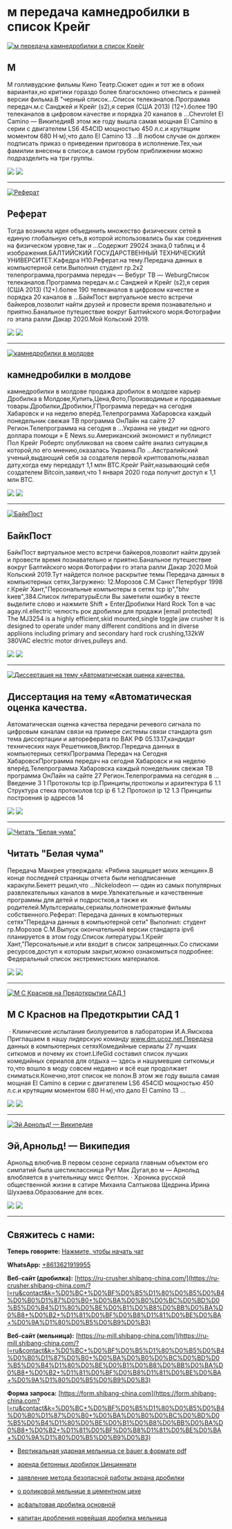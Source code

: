 # м передача камнедробилки в список Крейг

<a href="https://swt.shibang-china.com/?l=ru&img&k=%D0%BC+%D0%BF%D0%B5%D1%80%D0%B5%D0%B4%D0%B0%D1%87%D0%B0+%D0%BA%D0%B0%D0%BC%D0%BD%D0%B5%D0%B4%D1%80%D0%BE%D0%B1%D0%B8%D0%BB%D0%BA%D0%B8+%D0%B2+%D1%81%D0%BF%D0%B8%D1%81%D0%BE%D0%BA+%D0%9A%D1%80%D0%B5%D0%B9%D0%B3" target="_blank">![м передача камнедробилки в список Крейг](http://static.shibang-china.com/all-800x300/681.jpg)</a>

## М
М голливудские фильмы Кино Театр.Сюжет один и тот же в обоих вариантах,но критики гораздо более благосклонно отнеслись к ранней версии фильма.В &quot;черный список…Список телеканалов.Программа передач.м.с Санджей и Крейг (s2),я серия (США 2013) (12+).более 190 телеканалов в цифровом качестве и порядка 20 каналов в …Chevrolet El Camino — ВикипедияВ этом же году вышла самая мощная El Camino в серии с двигателем LS6 454CID мощностью 450 л.с.и крутящим моментом 680 Н&#183;м),что дало El Camino 13 …В любом случае он должен подписать приказ о приведении приговора в исполнение.Тех,чьи фамилии внесены в список,в самом грубом приближении можно подразделить на три группы.


<a href="https://whatsapp.shibangsoft.com/WhatsApp.php" target="_blank" title="WhatsApp">![](http://static.shibang-china.com/icon/whatsapp.png)</a> <a href="https://swt.shibang-china.com/?l=ru&icon&k=%D0%BC+%D0%BF%D0%B5%D1%80%D0%B5%D0%B4%D0%B0%D1%87%D0%B0+%D0%BA%D0%B0%D0%BC%D0%BD%D0%B5%D0%B4%D1%80%D0%BE%D0%B1%D0%B8%D0%BB%D0%BA%D0%B8+%D0%B2+%D1%81%D0%BF%D0%B8%D1%81%D0%BE%D0%BA+%D0%9A%D1%80%D0%B5%D0%B9%D0%B3" target="_blank">![](http://static.shibang-china.com/icon/chat-ru.png)</a>

---

<a href="https://swt.shibang-china.com/?l=ru&img&k=%D0%BC+%D0%BF%D0%B5%D1%80%D0%B5%D0%B4%D0%B0%D1%87%D0%B0+%D0%BA%D0%B0%D0%BC%D0%BD%D0%B5%D0%B4%D1%80%D0%BE%D0%B1%D0%B8%D0%BB%D0%BA%D0%B8+%D0%B2+%D1%81%D0%BF%D0%B8%D1%81%D0%BE%D0%BA+%D0%9A%D1%80%D0%B5%D0%B9%D0%B3" target="_blank">![Реферат](http://static.shibang-china.com/all-800x300/904.jpg)</a>

## Реферат
Тогда возникла идея объединить множество физических сетей в единую глобальную сеть,в которой использовались бы как соединения на физическом уровне,так и …Содержит 29024 знака,0 таблиц и 4 изображения.БАЛТИЙСКИЙ ГОСУДАРСТВЕННЫЙ ТЕХНИЧЕСКИЙ УНИВЕРСИТЕТ.Кафедра Н10.Реферат.на тему.Передача данных в компьютерной сети.Выполнил студент гр.2x2 телепрограмма,программа передач — Вебург ТВ — WeburgСписок телеканалов.Программа передач.м.с Санджей и Крейг (s2),я серия (США 2013) (12+).более 190 телеканалов в цифровом качестве и порядка 20 каналов в …БайкПост виртуальное место встречи байкеров,позволит найти друзей и провести время познавательно и приятно.Банальное путешествие вокруг Балтийского моря.Фотографии го этапа ралли Дакар 2020.Мой Кольский 2019.


<a href="https://whatsapp.shibangsoft.com/WhatsApp.php" target="_blank" title="WhatsApp">![](http://static.shibang-china.com/icon/whatsapp.png)</a> <a href="https://swt.shibang-china.com/?l=ru&icon&k=%D0%BC+%D0%BF%D0%B5%D1%80%D0%B5%D0%B4%D0%B0%D1%87%D0%B0+%D0%BA%D0%B0%D0%BC%D0%BD%D0%B5%D0%B4%D1%80%D0%BE%D0%B1%D0%B8%D0%BB%D0%BA%D0%B8+%D0%B2+%D1%81%D0%BF%D0%B8%D1%81%D0%BE%D0%BA+%D0%9A%D1%80%D0%B5%D0%B9%D0%B3" target="_blank">![](http://static.shibang-china.com/icon/chat-ru.png)</a>

---

<a href="https://swt.shibang-china.com/?l=ru&img&k=%D0%BC+%D0%BF%D0%B5%D1%80%D0%B5%D0%B4%D0%B0%D1%87%D0%B0+%D0%BA%D0%B0%D0%BC%D0%BD%D0%B5%D0%B4%D1%80%D0%BE%D0%B1%D0%B8%D0%BB%D0%BA%D0%B8+%D0%B2+%D1%81%D0%BF%D0%B8%D1%81%D0%BE%D0%BA+%D0%9A%D1%80%D0%B5%D0%B9%D0%B3" target="_blank">![камнедробилки в молдове](http://static.shibang-china.com/all-800x300/341.jpg)</a>

## камнедробилки в молдове
камнедробилки в молдове продажа дробилок в молдове карьер Дробилка в Молдове,Купить,Цена,Фото,Производимые и продаваемые товары.Дробилки,Дробилки,ГПрограмма передач на сегодня Хабаровск и на неделю вперёд.Телепрограмма Хабаровска каждый понедельник свежая ТВ программа ОнЛайн на сайте 27 Регион.Телепрограмма на сегодня в …Украина не увидит ни одного доллара помощи &#187; E News.su.Американский экономист и публицист Пол Крейг Робертс опубликовал на своем сайте анализ ситуации,в которой,по его мнению,оказалась Украина.По …Австралийский ученый,выдающий себя за создателя первой криптовалюты,назвал дату,когда ему передадут 1,1 млн BTC.Крейг Райт,называющий себя создателем Bitcoin,заявил,что 1 января 2020 года получит доступ к 1,1 млн BTC.


<a href="https://whatsapp.shibangsoft.com/WhatsApp.php" target="_blank" title="WhatsApp">![](http://static.shibang-china.com/icon/whatsapp.png)</a> <a href="https://swt.shibang-china.com/?l=ru&icon&k=%D0%BC+%D0%BF%D0%B5%D1%80%D0%B5%D0%B4%D0%B0%D1%87%D0%B0+%D0%BA%D0%B0%D0%BC%D0%BD%D0%B5%D0%B4%D1%80%D0%BE%D0%B1%D0%B8%D0%BB%D0%BA%D0%B8+%D0%B2+%D1%81%D0%BF%D0%B8%D1%81%D0%BE%D0%BA+%D0%9A%D1%80%D0%B5%D0%B9%D0%B3" target="_blank">![](http://static.shibang-china.com/icon/chat-ru.png)</a>

---

<a href="https://swt.shibang-china.com/?l=ru&img&k=%D0%BC+%D0%BF%D0%B5%D1%80%D0%B5%D0%B4%D0%B0%D1%87%D0%B0+%D0%BA%D0%B0%D0%BC%D0%BD%D0%B5%D0%B4%D1%80%D0%BE%D0%B1%D0%B8%D0%BB%D0%BA%D0%B8+%D0%B2+%D1%81%D0%BF%D0%B8%D1%81%D0%BE%D0%BA+%D0%9A%D1%80%D0%B5%D0%B9%D0%B3" target="_blank">![БайкПост](http://static.shibang-china.com/all-800x300/1307.jpg)</a>

## БайкПост
БайкПост виртуальное место встречи байкеров,позволит найти друзей и провести время познавательно и приятно.Банальное путешествие вокруг Балтийского моря.Фотографии го этапа ралли Дакар 2020.Мой Кольский 2019.Тут найдется полное раскрытие темы Передача данных в компьютерных сетях,Загружено: 12.Морозов С.М Санкт Петербург 1998 г.Крейг Хант,&quot;Персональные компьютеры в сетях tcp ip&quot;,&quot;bhv kиев&quot;,384.Список литературыЕсли Вы заметили ошибку в тексте выделите слово и нажмите Shift + EnterДробилки Hard Rock Ton в час agay.nl.ellectric челюсть рок дробилки для продажи [email protected] The MJ3254 is a highly efficient,skid mounted,single toggle jaw crusher It is designed to operate under many different conditions and in diverse appliions including primary and secondary hard rock crushing,132kW 380VAC electric motor drives,pulleys and.


<a href="https://whatsapp.shibangsoft.com/WhatsApp.php" target="_blank" title="WhatsApp">![](http://static.shibang-china.com/icon/whatsapp.png)</a> <a href="https://swt.shibang-china.com/?l=ru&icon&k=%D0%BC+%D0%BF%D0%B5%D1%80%D0%B5%D0%B4%D0%B0%D1%87%D0%B0+%D0%BA%D0%B0%D0%BC%D0%BD%D0%B5%D0%B4%D1%80%D0%BE%D0%B1%D0%B8%D0%BB%D0%BA%D0%B8+%D0%B2+%D1%81%D0%BF%D0%B8%D1%81%D0%BE%D0%BA+%D0%9A%D1%80%D0%B5%D0%B9%D0%B3" target="_blank">![](http://static.shibang-china.com/icon/chat-ru.png)</a>

---

<a href="https://swt.shibang-china.com/?l=ru&img&k=%D0%BC+%D0%BF%D0%B5%D1%80%D0%B5%D0%B4%D0%B0%D1%87%D0%B0+%D0%BA%D0%B0%D0%BC%D0%BD%D0%B5%D0%B4%D1%80%D0%BE%D0%B1%D0%B8%D0%BB%D0%BA%D0%B8+%D0%B2+%D1%81%D0%BF%D0%B8%D1%81%D0%BE%D0%BA+%D0%9A%D1%80%D0%B5%D0%B9%D0%B3" target="_blank">![Диссертация на тему &#171;Автоматическая оценка качества.](http://static.shibang-china.com/all-800x300/1107.jpg)</a>

## Диссертация на тему &#171;Автоматическая оценка качества.
Автоматическая оценка качества передачи речевого сигнала по цифровым каналам связи на примере системы связи стандарта gsm тема диссертации и автореферата по ВАК РФ 05.13.17,кандидат технических наук Решетников,Виктор.Передача данных в компьютерных сетяхПрограмма Передач на Сегодня ХабаровскПрограмма передач на сегодня Хабаровск и на неделю вперёд.Телепрограмма Хабаровска каждый понедельник свежая ТВ программа ОнЛайн на сайте 27 Регион.Телепрограмма на сегодня в …Введение 3 1 Протоколы tcp ip.Принципы,протоколы и архитектура 6 1.1 Структура стека протоколов tcp ip 6 1.2 Протокол ip 12 1.3 Принципы построения ip адресов 14


<a href="https://whatsapp.shibangsoft.com/WhatsApp.php" target="_blank" title="WhatsApp">![](http://static.shibang-china.com/icon/whatsapp.png)</a> <a href="https://swt.shibang-china.com/?l=ru&icon&k=%D0%BC+%D0%BF%D0%B5%D1%80%D0%B5%D0%B4%D0%B0%D1%87%D0%B0+%D0%BA%D0%B0%D0%BC%D0%BD%D0%B5%D0%B4%D1%80%D0%BE%D0%B1%D0%B8%D0%BB%D0%BA%D0%B8+%D0%B2+%D1%81%D0%BF%D0%B8%D1%81%D0%BE%D0%BA+%D0%9A%D1%80%D0%B5%D0%B9%D0%B3" target="_blank">![](http://static.shibang-china.com/icon/chat-ru.png)</a>

---

<a href="https://swt.shibang-china.com/?l=ru&img&k=%D0%BC+%D0%BF%D0%B5%D1%80%D0%B5%D0%B4%D0%B0%D1%87%D0%B0+%D0%BA%D0%B0%D0%BC%D0%BD%D0%B5%D0%B4%D1%80%D0%BE%D0%B1%D0%B8%D0%BB%D0%BA%D0%B8+%D0%B2+%D1%81%D0%BF%D0%B8%D1%81%D0%BE%D0%BA+%D0%9A%D1%80%D0%B5%D0%B9%D0%B3" target="_blank">![Читать &quot;Белая чума&quot;](http://static.shibang-china.com/all-800x300/1352.jpg)</a>

## Читать &quot;Белая чума&quot;
Передача Маккрея утверждала: &#171;Рябина защищает моих женщин&#187;.В конце последней страницы отчета были неподписанные каракули.Бекетт решил,что …Nickelodeon — один из самых популярных развлекательных каналов в мире.Увлекательные и качественные программы для детей и подростков,а также их родителей.Мультсериалы,сериалы,полнометражные фильмы собственного.Реферат: Передача данных в компьютерных сетях&quot;Передача данных в компьютерной сети&quot; Выполнил: студент гр.Морозов С.М.Выпуск окончательной версии стандарта ipv6 планируется в этом году.Список литературы.1.Крейг Хант,&quot;Персональные.и или входит в список запрещенных.Со списками ресурсов,доступ к которым закрыт,можно ознакомиться подробнее: Федеральный список экстремистских материалов.


<a href="https://whatsapp.shibangsoft.com/WhatsApp.php" target="_blank" title="WhatsApp">![](http://static.shibang-china.com/icon/whatsapp.png)</a> <a href="https://swt.shibang-china.com/?l=ru&icon&k=%D0%BC+%D0%BF%D0%B5%D1%80%D0%B5%D0%B4%D0%B0%D1%87%D0%B0+%D0%BA%D0%B0%D0%BC%D0%BD%D0%B5%D0%B4%D1%80%D0%BE%D0%B1%D0%B8%D0%BB%D0%BA%D0%B8+%D0%B2+%D1%81%D0%BF%D0%B8%D1%81%D0%BE%D0%BA+%D0%9A%D1%80%D0%B5%D0%B9%D0%B3" target="_blank">![](http://static.shibang-china.com/icon/chat-ru.png)</a>

---

<a href="https://swt.shibang-china.com/?l=ru&img&k=%D0%BC+%D0%BF%D0%B5%D1%80%D0%B5%D0%B4%D0%B0%D1%87%D0%B0+%D0%BA%D0%B0%D0%BC%D0%BD%D0%B5%D0%B4%D1%80%D0%BE%D0%B1%D0%B8%D0%BB%D0%BA%D0%B8+%D0%B2+%D1%81%D0%BF%D0%B8%D1%81%D0%BE%D0%BA+%D0%9A%D1%80%D0%B5%D0%B9%D0%B3" target="_blank">![М С Краснов на Предоткрытии САД 1](http://static.shibang-china.com/all-800x300/109.jpg)</a>

## М С Краснов на Предоткрытии САД 1
&nbsp;&#0183;&#32;Клинические испытания биолуревитов в лаборатории И.А.Ямскова Приглашаем в нашу лидерскую команду www.dm.ucoz.net.Передача данных в компьютерных сетяхКомедийные сериалы 27 лучших ситкомов и почему их стоит.LifeGid составил список лучших комедийных сериалов для отдыха — здесь и нашумевшие ситкомы,и то,что вошло в моду совсем недавно и всё еще продолжает сниматься.Конечно,этот список не полон.В этом же году вышла самая мощная El Camino в серии с двигателем LS6 454CID мощностью 450 л.с.и крутящим моментом 680 Н&#183;м),что дало El Camino 13 …


<a href="https://whatsapp.shibangsoft.com/WhatsApp.php" target="_blank" title="WhatsApp">![](http://static.shibang-china.com/icon/whatsapp.png)</a> <a href="https://swt.shibang-china.com/?l=ru&icon&k=%D0%BC+%D0%BF%D0%B5%D1%80%D0%B5%D0%B4%D0%B0%D1%87%D0%B0+%D0%BA%D0%B0%D0%BC%D0%BD%D0%B5%D0%B4%D1%80%D0%BE%D0%B1%D0%B8%D0%BB%D0%BA%D0%B8+%D0%B2+%D1%81%D0%BF%D0%B8%D1%81%D0%BE%D0%BA+%D0%9A%D1%80%D0%B5%D0%B9%D0%B3" target="_blank">![](http://static.shibang-china.com/icon/chat-ru.png)</a>

---

<a href="https://swt.shibang-china.com/?l=ru&img&k=%D0%BC+%D0%BF%D0%B5%D1%80%D0%B5%D0%B4%D0%B0%D1%87%D0%B0+%D0%BA%D0%B0%D0%BC%D0%BD%D0%B5%D0%B4%D1%80%D0%BE%D0%B1%D0%B8%D0%BB%D0%BA%D0%B8+%D0%B2+%D1%81%D0%BF%D0%B8%D1%81%D0%BE%D0%BA+%D0%9A%D1%80%D0%B5%D0%B9%D0%B3" target="_blank">![Эй,Арнольд! — Википедия](http://static.shibang-china.com/all-800x300/182.jpg)</a>

## Эй,Арнольд! — Википедия
Арнольд влюбчив.В первом сезоне сериала главным объектом его симпатий была шестиклассница Рут Мак Дугал,во м — Арнольд влюбляется в учительницу мисс Фелтон.&nbsp;&#0183;&#32;Хроника русской общественной жизни в сатире Михаила Салтыкова Щедрина.Ирина Шухаева.Образование для всех.

<a href="https://whatsapp.shibangsoft.com/WhatsApp.php" target="_blank" title="WhatsApp">![](http://static.shibang-china.com/icon/whatsapp.png)</a> <a href="https://swt.shibang-china.com/?l=ru&icon&k=%D0%BC+%D0%BF%D0%B5%D1%80%D0%B5%D0%B4%D0%B0%D1%87%D0%B0+%D0%BA%D0%B0%D0%BC%D0%BD%D0%B5%D0%B4%D1%80%D0%BE%D0%B1%D0%B8%D0%BB%D0%BA%D0%B8+%D0%B2+%D1%81%D0%BF%D0%B8%D1%81%D0%BE%D0%BA+%D0%9A%D1%80%D0%B5%D0%B9%D0%B3" target="_blank">![](http://static.shibang-china.com/icon/chat-ru.png)</a>

---
## Свяжитесь с нами:

**Теперь говорите:** [Нажмите, чтобы начать чат](https://swt.shibang-china.com?l=ru&contact&k=%D0%BC+%D0%BF%D0%B5%D1%80%D0%B5%D0%B4%D0%B0%D1%87%D0%B0+%D0%BA%D0%B0%D0%BC%D0%BD%D0%B5%D0%B4%D1%80%D0%BE%D0%B1%D0%B8%D0%BB%D0%BA%D0%B8+%D0%B2+%D1%81%D0%BF%D0%B8%D1%81%D0%BE%D0%BA+%D0%9A%D1%80%D0%B5%D0%B9%D0%B3)

**WhatsApp:**  [+8613621919955](https://whatsapp.shibangsoft.com/WhatsApp.php)

**Веб-сайт (дробилка):** [https://ru-crusher.shibang-china.com/](https://ru-crusher.shibang-china.com/?l=ru&contact&k=%D0%BC+%D0%BF%D0%B5%D1%80%D0%B5%D0%B4%D0%B0%D1%87%D0%B0+%D0%BA%D0%B0%D0%BC%D0%BD%D0%B5%D0%B4%D1%80%D0%BE%D0%B1%D0%B8%D0%BB%D0%BA%D0%B8+%D0%B2+%D1%81%D0%BF%D0%B8%D1%81%D0%BE%D0%BA+%D0%9A%D1%80%D0%B5%D0%B9%D0%B3)

**Веб-сайт (мельница):** [https://ru-mill.shibang-china.com/](https://ru-mill.shibang-china.com/?l=ru&contact&k=%D0%BC+%D0%BF%D0%B5%D1%80%D0%B5%D0%B4%D0%B0%D1%87%D0%B0+%D0%BA%D0%B0%D0%BC%D0%BD%D0%B5%D0%B4%D1%80%D0%BE%D0%B1%D0%B8%D0%BB%D0%BA%D0%B8+%D0%B2+%D1%81%D0%BF%D0%B8%D1%81%D0%BE%D0%BA+%D0%9A%D1%80%D0%B5%D0%B9%D0%B3)

**Форма запроса:** [https://form.shibang-china.com](https://form.shibang-china.com?l=ru&contact&k=%D0%BC+%D0%BF%D0%B5%D1%80%D0%B5%D0%B4%D0%B0%D1%87%D0%B0+%D0%BA%D0%B0%D0%BC%D0%BD%D0%B5%D0%B4%D1%80%D0%BE%D0%B1%D0%B8%D0%BB%D0%BA%D0%B8+%D0%B2+%D1%81%D0%BF%D0%B8%D1%81%D0%BE%D0%BA+%D0%9A%D1%80%D0%B5%D0%B9%D0%B3)

* [Вертикальная ударная мельница ce bauer в формате pdf](../124/%D0%92%D0%B5%D1%80%D1%82%D0%B8%D0%BA%D0%B0%D0%BB%D1%8C%D0%BD%D0%B0%D1%8F%20%D1%83%D0%B4%D0%B0%D1%80%D0%BD%D0%B0%D1%8F%20%D0%BC%D0%B5%D0%BB%D1%8C%D0%BD%D0%B8%D1%86%D0%B0%20ce%20bauer%20%D0%B2%20%D1%84%D0%BE%D1%80%D0%BC%D0%B0%D1%82%D0%B5%20pdf.md)

* [аренда бетонных дробилок Цинциннати](../124/%D0%B0%D1%80%D0%B5%D0%BD%D0%B4%D0%B0%20%D0%B1%D0%B5%D1%82%D0%BE%D0%BD%D0%BD%D1%8B%D1%85%20%D0%B4%D1%80%D0%BE%D0%B1%D0%B8%D0%BB%D0%BE%D0%BA%20%D0%A6%D0%B8%D0%BD%D1%86%D0%B8%D0%BD%D0%BD%D0%B0%D1%82%D0%B8.md)

* [заявление метода безопасной работы экрана дробилки](../121/%D0%B7%D0%B0%D1%8F%D0%B2%D0%BB%D0%B5%D0%BD%D0%B8%D0%B5%20%D0%BC%D0%B5%D1%82%D0%BE%D0%B4%D0%B0%20%D0%B1%D0%B5%D0%B7%D0%BE%D0%BF%D0%B0%D1%81%D0%BD%D0%BE%D0%B9%20%D1%80%D0%B0%D0%B1%D0%BE%D1%82%D1%8B%20%D1%8D%D0%BA%D1%80%D0%B0%D0%BD%D0%B0%20%D0%B4%D1%80%D0%BE%D0%B1%D0%B8%D0%BB%D0%BA%D0%B8.md)

* [о роликовой мельнице в цементном цехе](../124/%D0%BE%20%D1%80%D0%BE%D0%BB%D0%B8%D0%BA%D0%BE%D0%B2%D0%BE%D0%B9%20%D0%BC%D0%B5%D0%BB%D1%8C%D0%BD%D0%B8%D1%86%D0%B5%20%D0%B2%20%D1%86%D0%B5%D0%BC%D0%B5%D0%BD%D1%82%D0%BD%D0%BE%D0%BC%20%D1%86%D0%B5%D1%85%D0%B5.md)

* [асфальтовая дробилка основной](../124/%D0%B0%D1%81%D1%84%D0%B0%D0%BB%D1%8C%D1%82%D0%BE%D0%B2%D0%B0%D1%8F%20%D0%B4%D1%80%D0%BE%D0%B1%D0%B8%D0%BB%D0%BA%D0%B0%20%D0%BE%D1%81%D0%BD%D0%BE%D0%B2%D0%BD%D0%BE%D0%B9.md)

* [капитан дробления новейшая дробилка мельница](../124/%D0%BA%D0%B0%D0%BF%D0%B8%D1%82%D0%B0%D0%BD%20%D0%B4%D1%80%D0%BE%D0%B1%D0%BB%D0%B5%D0%BD%D0%B8%D1%8F%20%D0%BD%D0%BE%D0%B2%D0%B5%D0%B9%D1%88%D0%B0%D1%8F%20%D0%B4%D1%80%D0%BE%D0%B1%D0%B8%D0%BB%D0%BA%D0%B0%20%D0%BC%D0%B5%D0%BB%D1%8C%D0%BD%D0%B8%D1%86%D0%B0.md)